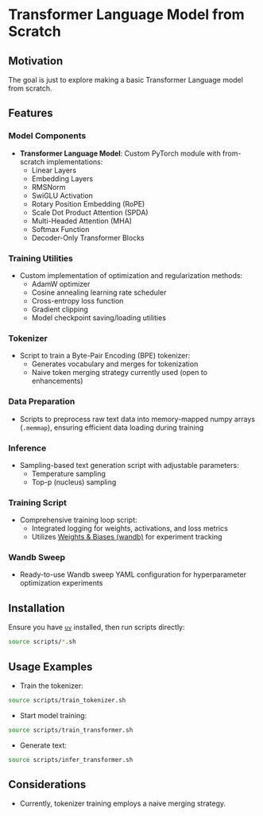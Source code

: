 # Transformer Language Model from Scratch

## Motivation

The goal is just to explore making a basic Transformer Language model from scratch.

## Features

### Model Components

- **Transformer Language Model**: Custom PyTorch module with from-scratch implementations:
  - Linear Layers
  - Embedding Layers
  - RMSNorm
  - SwiGLU Activation
  - Rotary Position Embedding (RoPE)
  - Scale Dot Product Attention (SPDA)
  - Multi-Headed Attention (MHA)
  - Softmax Function
  - Decoder-Only Transformer Blocks

### Training Utilities

- Custom implementation of optimization and regularization methods:
  - AdamW optimizer
  - Cosine annealing learning rate scheduler
  - Cross-entropy loss function
  - Gradient clipping
  - Model checkpoint saving/loading utilities

### Tokenizer

- Script to train a Byte-Pair Encoding (BPE) tokenizer:
  - Generates vocabulary and merges for tokenization
  - Naive token merging strategy currently used (open to enhancements)

### Data Preparation

- Scripts to preprocess raw text data into memory-mapped numpy arrays (`.memmap`), ensuring efficient data loading during training

### Inference

- Sampling-based text generation script with adjustable parameters:
  - Temperature sampling
  - Top-p (nucleus) sampling

### Training Script

- Comprehensive training loop script:
  - Integrated logging for weights, activations, and loss metrics
  - Utilizes [Weights & Biases (wandb)](https://wandb.ai/) for experiment tracking

### Wandb Sweep

- Ready-to-use Wandb sweep YAML configuration for hyperparameter optimization experiments

## Installation

Ensure you have [`uv`](https://github.com/astral-sh/uv) installed, then run scripts directly:

```bash
source scripts/*.sh
```

## Usage Examples

- Train the tokenizer:

```bash
source scripts/train_tokenizer.sh
```

- Start model training:

```bash
source scripts/train_transformer.sh
```

- Generate text:

```bash
source scripts/infer_transformer.sh
```

## Considerations

- Currently, tokenizer training employs a naive merging strategy.

##

